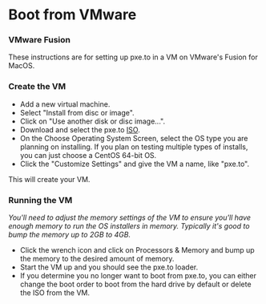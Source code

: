 # Boot from VMware 

### VMware Fusion

These instructions are for setting up pxe.to in a VM on VMware's Fusion for MacOS.

### Create the VM

* Add a new virtual machine.
* Select "Install from disc or image".
* Click on "Use another disk or disc image...".
* Download and select the pxe.to [ISO](https://boot.pxe.to/ipxe/pxe.to.iso).
* On the Choose Operating System Screen, select the OS type you are planning on installing.  If you plan on testing multiple types of installs, you can just choose a CentOS 64-bit OS.
* Click the "Customize Settings" and give the VM a name, like "pxe.to".

This will create your VM.  

### Running the VM

_You'll need to adjust the memory settings of the VM to ensure you'll have enough memory to run the OS installers in memory.  Typically it's good to bump the memory up to 2GB to 4GB._

* Click the wrench icon and click on Processors & Memory and bump up the memory to the desired amount of memory.
* Start the VM up and you should see the pxe.to loader.
* If you determine you no longer want to boot from pxe.to, you can either change the boot order to boot from the hard drive by default or delete the ISO from the VM.
